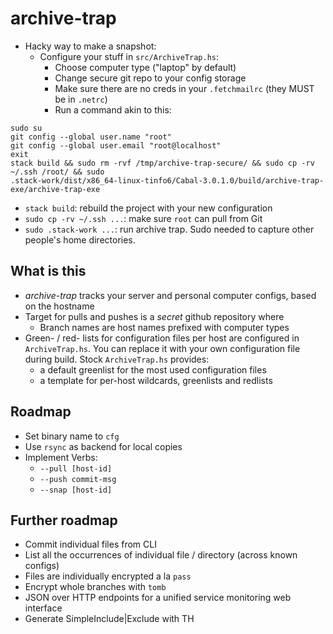 # archive-trap

 - Hacky way to make a snapshot:
   - Configure your stuff in `src/ArchiveTrap.hs`:
     - Choose computer type ("laptop" by default)
     - Change secure git repo to your config storage
     - Make sure there are no creds in your `.fetchmailrc` (they MUST be in `.netrc`)
     - Run a command akin to this:

```
sudo su
git config --global user.name "root"
git config --global user.email "root@localhost"
exit
stack build && sudo rm -rvf /tmp/archive-trap-secure/ && sudo cp -rv
~/.ssh /root/ && sudo
.stack-work/dist/x86_64-linux-tinfo6/Cabal-3.0.1.0/build/archive-trap-exe/archive-trap-exe
```
   - `stack build`: rebuild the project with your new configuration
   - `sudo cp -rv ~/.ssh ...`: make sure `root` can pull from Git
   - `sudo .stack-work ...`: run archive trap. Sudo needed to capture other people's home directories.

## What is this

 - _archive-trap_ tracks your server and personal computer configs, based on the hostname
 - Target for pulls and pushes is a _secret_ github repository where
   - Branch names are host names prefixed with computer types
 - Green- / red- lists for configuration files per host are configured in `ArchiveTrap.hs`.
   You can replace it with your own configuration file during build.
   Stock `ArchiveTrap.hs` provides:
   - a default greenlist for the most used configuration files
   - a template for per-host wildcards, greenlists and redlists


## Roadmap

 - Set binary name to `cfg`
 - Use `rsync` as backend for local copies
 - Implement Verbs:
    - `--pull [host-id]`
    - `--push commit-msg`
    - `--snap [host-id]`

## Further roadmap

 - Commit individual files from CLI
 - List all the occurrences of individual file / directory (across known configs)
 - Files are individually encrypted a la `pass`
 - Encrypt whole branches with `tomb`
 - JSON over HTTP endpoints for a unified service monitoring web interface
 - Generate SimpleInclude|Exclude with TH
